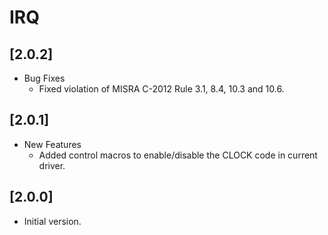 # IRQ

## [2.0.2]

- Bug Fixes
  - Fixed violation of MISRA C-2012 Rule 3.1, 8.4, 10.3 and 10.6.

## [2.0.1]

- New Features
  - Added control macros to enable/disable the CLOCK code in current driver.

## [2.0.0]

- Initial version.
